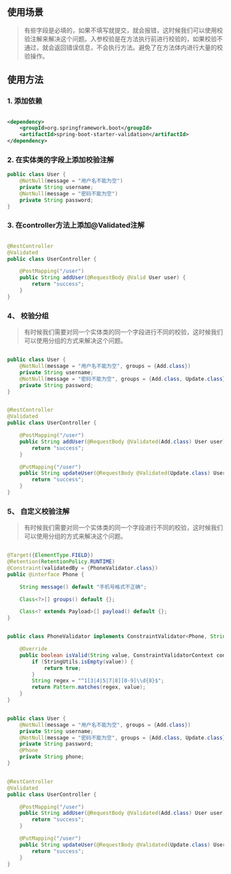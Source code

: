 ## 使用场景

>  有些字段是必填的，如果不填写就提交，就会报错，这时候我们可以使用校验注解来解决这个问题。入参校验是在方法执行前进行校验的，如果校验不通过，就会返回错误信息，不会执行方法。避免了在方法体内进行大量的校验操作。

## 使用方法

### 1. 添加依赖

```xml

<dependency>
    <groupId>org.springframework.boot</groupId>
    <artifactId>spring-boot-starter-validation</artifactId>
</dependency>
```

### 2. 在实体类的字段上添加校验注解

```java
public class User {
    @NotNull(message = "用户名不能为空")
    private String username;
    @NotNull(message = "密码不能为空")
    private String password;
}
```

### 3. 在controller方法上添加@Validated注解

```java

@RestController
@Validated
public class UserController {

    @PostMapping("/user")
    public String addUser(@RequestBody @Valid User user) {
        return "success";
    }
}
```

### 4、 校验分组

> 有时候我们需要对同一个实体类的同一个字段进行不同的校验，这时候我们可以使用分组的方式来解决这个问题。

```java

public class User {
    @NotNull(message = "用户名不能为空", groups = {Add.class})
    private String username;
    @NotNull(message = "密码不能为空", groups = {Add.class, Update.class})
    private String password;
}
```

```java

@RestController
@Validated
public class UserController {

    @PostMapping("/user")
    public String addUser(@RequestBody @Validated(Add.class) User user) {
        return "success";
    }

    @PutMapping("/user")
    public String updateUser(@RequestBody @Validated(Update.class) User user) {
        return "success";
    }
}
```

### 5、 自定义校验注解

> 有时候我们需要对同一个实体类的同一个字段进行不同的校验，这时候我们可以使用分组的方式来解决这个问题。

```java

@Target({ElementType.FIELD})
@Retention(RetentionPolicy.RUNTIME)
@Constraint(validatedBy = {PhoneValidator.class})
public @interface Phone {

    String message() default "手机号格式不正确";

    Class<?>[] groups() default {};

    Class<? extends Payload>[] payload() default {};
}
```

```java

public class PhoneValidator implements ConstraintValidator<Phone, String> {

    @Override
    public boolean isValid(String value, ConstraintValidatorContext context) {
        if (StringUtils.isEmpty(value)) {
            return true;
        }
        String regex = "^1[3|4|5|7|8][0-9]\\d{8}$";
        return Pattern.matches(regex, value);
    }
}
```

```java

public class User {
    @NotNull(message = "用户名不能为空", groups = {Add.class})
    private String username;
    @NotNull(message = "密码不能为空", groups = {Add.class, Update.class})
    private String password;
    @Phone
    private String phone;
}
```

```java

@RestController
@Validated
public class UserController {

    @PostMapping("/user")
    public String addUser(@RequestBody @Validated(Add.class) User user) {
        return "success";
    }

    @PutMapping("/user")
    public String updateUser(@RequestBody @Validated(Update.class) User user) {
        return "success";
    }
}
```